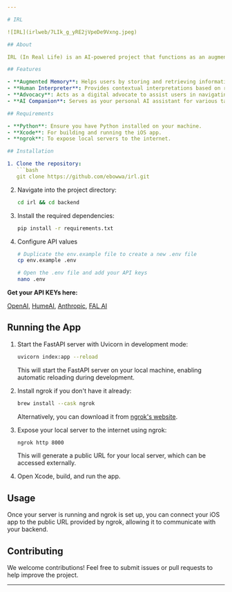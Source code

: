 ```yaml
---

# IRL

![IRL](irlweb/7LIk_g_yRE2jVpeDe9Vxng.jpeg)

## About

IRL (In Real Life) is an AI-powered project that functions as an augmented memory assistant, human interpreter, advocate, and more. This app is designed to elevate human-AI interaction by providing real-time support and insights to users in various contexts.

## Features

- **Augmented Memory**: Helps users by storing and retrieving information as needed.
- **Human Interpreter**: Provides contextual interpretations based on real-time input.
- **Advocacy**: Acts as a digital advocate to assist users in navigating complex situations.
- **AI Companion**: Serves as your personal AI assistant for various tasks.

## Requirements

- **Python**: Ensure you have Python installed on your machine.
- **Xcode**: For building and running the iOS app.
- **ngrok**: To expose local servers to the internet.

## Installation

1. Clone the repository:
   ```bash
   git clone https://github.com/ebowwa/irl.git
   ```
   
2. Navigate into the project directory:
   ```bash
   cd irl && cd backend
   ```

3. Install the required dependencies:
   ```bash
   pip install -r requirements.txt
   ```

4. Configure API values
    ```bash
    # Duplicate the env.example file to create a new .env file
    cp env.example .env

    # Open the .env file and add your API keys
    nano .env
    ```
**Get your API KEYs here:**

[OpenAI](https://platform.openai.com), [HumeAI](https://platform.hume.ai/sign-up), [Anthropic](https://console.anthropic.com/), [FAL AI](https://fal.ai/dashboard) 

## Running the App

1. Start the FastAPI server with Uvicorn in development mode:
   ```bash
   uvicorn index:app --reload
   ```
   This will start the FastAPI server on your local machine, enabling automatic reloading during development.

2. Install ngrok if you don't have it already:
   ```bash
   brew install --cask ngrok
   ```
   Alternatively, you can download it from [ngrok's website](https://ngrok.com/download).

3. Expose your local server to the internet using ngrok:
   ```bash
   ngrok http 8000
   ```
   This will generate a public URL for your local server, which can be accessed externally.

4. Open Xcode, build, and run the app.

## Usage

Once your server is running and ngrok is set up, you can connect your iOS app to the public URL provided by ngrok, allowing it to communicate with your backend.

## Contributing

We welcome contributions! Feel free to submit issues or pull requests to help improve the project.

---
```

